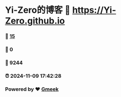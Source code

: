 # Yi-Zero的博客 :link: https://Yi-Zero.github.io 
### :page_facing_up: [15](https://Yi-Zero.github.io/tag.html) 
### :speech_balloon: 0 
### :hibiscus: 9244 
### :alarm_clock: 2024-11-09 17:42:28 
### Powered by :heart: [Gmeek](https://github.com/Meekdai/Gmeek)
